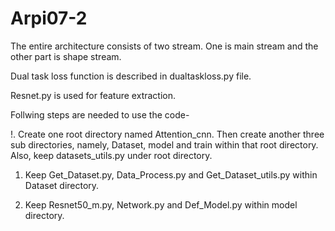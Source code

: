 # Arpi07-2


The entire architecture consists of two stream. One is main stream and the other part is shape stream.

Dual task loss function is described in dualtaskloss.py file.

Resnet.py is used for feature extraction.

Follwing steps are needed to use the code- 

!. Create one root directory named Attention_cnn. Then create another three sub directories, namely, Dataset, model and train within that root directory. Also, keep datasets_utils.py under root directory.

1. Keep Get_Dataset.py, Data_Process.py and Get_Dataset_utils.py within Dataset directory.

2. Keep Resnet50_m.py, Network.py and Def_Model.py within model directory.
